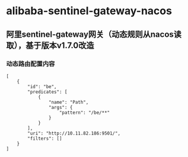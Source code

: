 # alibaba-sentinel-gateway-nacos

## 阿里sentinel-gateway网关（动态规则从nacos读取），基于版本v1.7.0改造

### 动态路由配置内容
```
[
    {
        "id": "be",
        "predicates": [
            {
                "name": "Path",
                "args": {
                    "pattern": "/be/**"
                }
            }
        ],
        "uri": "http://10.11.82.186:9501/",
        "filters": []
    }
]
```